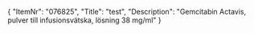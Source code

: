 {
  "ItemNr": "076825",
  "Title": "test",
  "Description": "Gemcitabin Actavis, pulver till infusionsvätska, lösning 38 mg/ml"
}